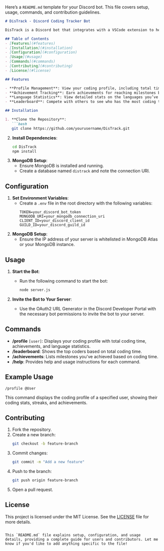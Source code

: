 Here’s a `README.md` template for your Discord bot. This file covers setup, usage, commands, and contribution guidelines.

```markdown
# DisTrack - Discord Coding Tracker Bot

DisTrack is a Discord bot that integrates with a VSCode extension to help you track your coding activities, including time spent coding, languages used, achievements, and streaks.

## Table of Contents
- [Features](#features)
- [Installation](#installation)
- [Configuration](#configuration)
- [Usage](#usage)
- [Commands](#commands)
- [Contributing](#contributing)
- [License](#license)

## Features

- **Profile Management**: View your coding profile, including total time coded, current streak, longest streak, and last session time.
- **Achievement Tracking**: Earn achievements for reaching milestones based on your coding time.
- **Language Statistics**: View detailed stats on the languages you’ve coded in.
- **Leaderboard**: Compete with others to see who has the most coding time.

## Installation

1. **Clone the Repository**:
   ```bash
   git clone https://github.com/yourusername/DisTrack.git
   ```
2. **Install Dependencies**:
   ```bash
   cd DisTrack
   npm install
   ```
3. **MongoDB Setup**:
   - Ensure MongoDB is installed and running.
   - Create a database named `distrack` and note the connection URI.

## Configuration

1. **Set Environment Variables**:
   - Create a `.env` file in the root directory with the following variables:
     ```plaintext
     TOKEN=your_discord_bot_token
     MONGODB_URI=your_mongodb_connection_uri
     CLIENT_ID=your_discord_client_id
     GUILD_ID=your_discord_guild_id
     ```
2. **MongoDB Setup**:
   - Ensure the IP address of your server is whitelisted in MongoDB Atlas or your MongoDB instance.

## Usage

1. **Start the Bot**:
   - Run the following command to start the bot:
     ```bash
     node server.js
     ```

2. **Invite the Bot to Your Server**:
   - Use the OAuth2 URL Generator in the Discord Developer Portal with the necessary bot permissions to invite the bot to your server.

## Commands

- **/profile** `[user]`: Displays your coding profile with total coding time, achievements, and language statistics.
- **/leaderboard**: Shows the top coders based on total coding time.
- **/achievements**: Lists milestones you've achieved based on coding time.
- **/help**: Provides help and usage instructions for each command.

## Example Usage

```
/profile @User
```

This command displays the coding profile of a specified user, showing their coding stats, streaks, and achievements.

## Contributing

1. Fork the repository.
2. Create a new branch:
   ```bash
   git checkout -b feature-branch
   ```
3. Commit changes:
   ```bash
   git commit -m "Add a new feature"
   ```
4. Push to the branch:
   ```bash
   git push origin feature-branch
   ```
5. Open a pull request.

## License

This project is licensed under the MIT License. See the [LICENSE](LICENSE) file for more details.
```

This `README.md` file explains setup, configuration, and usage details, providing a complete guide for users and contributors. Let me know if you'd like to add anything specific to the file!
